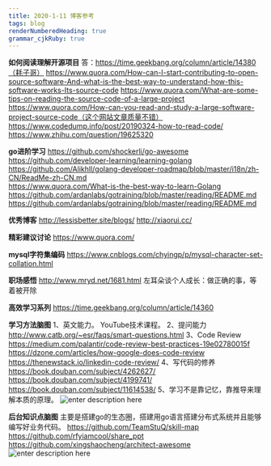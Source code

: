 ```yaml
---
title: 2020-1-11 博客参考
tags: blog
renderNumberedHeading: true
grammar_cjkRuby: true
---
```


**如何阅读理解开源项目**
答：https://time.geekbang.org/column/article/14380（耗子哥）
      https://www.quora.com/How-can-I-start-contributing-to-open-source-software-And-what-is-the-best-way-to-understand-how-this-software-works-Its-source-code
      https://www.quora.com/What-are-some-tips-on-reading-the-source-code-of-a-large-project       
      https://www.quora.com/How-can-you-read-and-study-a-large-software-project-source-code（这个网站文章质量不错）
      https://www.codedump.info/post/20190324-how-to-read-code/
      https://www.zhihu.com/question/19625320
	  
**go进阶学习**
https://github.com/shockerli/go-awesome   
https://github.com/developer-learning/learning-golang   
https://github.com/Alikhll/golang-developer-roadmap/blob/master/i18n/zh-CN/ReadMe-zh-CN.md   
https://www.quora.com/What-is-the-best-way-to-learn-Golang   
https://github.com/ardanlabs/gotraining/blob/master/reading/README.md   
https://github.com/ardanlabs/gotraining/blob/master/reading/README.md

**优秀博客**
http://lessisbetter.site/blogs/
http://xiaorui.cc/

**精彩建议讨论**
https://www.quora.com/

**mysql字符集编码**
https://www.cnblogs.com/chyingp/p/mysql-character-set-collation.html

**职场感悟**
http://www.mryd.net/1681.html    左耳朵谈个人成长：做正确的事，等着被开除

**高效学习系列**
https://time.geekbang.org/column/article/14360

**学习方法脑图**
1、英文能力。
YouTube技术课程。
2、提问能力
http://www.catb.org/~esr/faqs/smart-questions.html
3、Code Review
https://medium.com/palantir/code-review-best-practices-19e02780015f
https://dzone.com/articles/how-google-does-code-review
https://thenewstack.io/linkedin-code-review/
4、写代码的修养
https://book.douban.com/subject/4262627/
https://book.douban.com/subject/4199741/
https://book.douban.com/subject/11614538/
5、学习不是靠记忆，靠推导来理解本质的原理。
![enter description here](./images/1580308852642.png)


**后台知识点脑图**
主要是搭建go的生态圈，搭建用go语言搭建分布式系统并且能够编写好业务代码。
https://github.com/TeamStuQ/skill-map
https://github.com/rfyiamcool/share_ppt
https://github.com/xingshaocheng/architect-awesome
![enter description here](./images/1580478357717.png)



